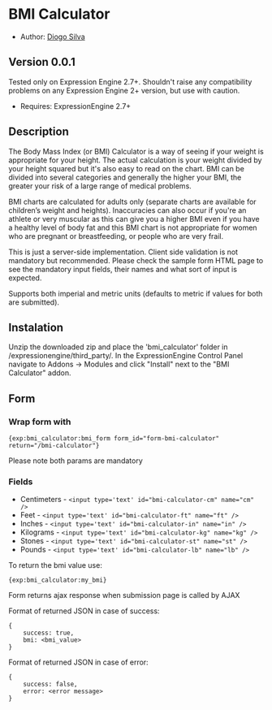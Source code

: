 # BMI Calculator

* Author: [Diogo Silva](https://github.com/diogomiguel/ee_bmi_calculator)

## Version 0.0.1

Tested only on Expression Engine 2.7+. Shouldn't raise any compatibility problems on any Expression Engine 2+ version, but use with caution.

* Requires: ExpressionEngine 2.7+

## Description

The Body Mass Index (or BMI) Calculator is a way of seeing if your weight is appropriate for your height. The actual calculation is your weight divided by your height squared but it's also easy to read on the chart. BMI can be divided into several categories and generally the higher your BMI, the greater your risk of a large range of medical problems.

BMI charts are calculated for adults only (separate charts are available for children’s weight and heights). Inaccuracies can also occur if you're an athlete or very muscular as this can give you a higher BMI even if you have a healthy level of body fat and this BMI chart is not appropriate for women who are pregnant or breastfeeding, or people who are very frail.

This is just a server-side implementation. Client side validation is not mandatory but recommended.
Please check the sample form HTML page to see the mandatory input fields, their names and what sort of input is expected. 

Supports both imperial and metric units (defaults to metric if values for both are submitted).

## Instalation

Unzip the downloaded zip and place the 'bmi_calculator' folder in /expressionengine/third_party/. In the ExpressionEngine Control Panel navigate to Addons -> Modules and click "Install" next to the "BMI Calculator" addon.

## Form

### Wrap form with

	{exp:bmi_calculator:bmi_form form_id="form-bmi-calculator" return="/bmi-calculator"}

Please note both params are mandatory

### Fields

* Centimeters - `<input type='text' id="bmi-calculator-cm" name="cm" />`
* Feet - `<input type='text' id="bmi-calculator-ft" name="ft" />`
* Inches - `<input type='text' id="bmi-calculator-in" name="in" />`
* Kilograms - `<input type='text' id="bmi-calculator-kg" name="kg" />`
* Stones - `<input type='text' id="bmi-calculator-st" name="st" />`
* Pounds - `<input type='text' id="bmi-calculator-lb" name="lb" />`

To return the bmi value use:

	{exp:bmi_calculator:my_bmi}

Form returns ajax response when submission page is called by AJAX

Format of returned JSON in case of success:

	{
		success: true,
		bmi: <bmi_value>
	} 

Format of returned JSON in case of error:
	
	{
		success: false,
		error: <error message>
	}